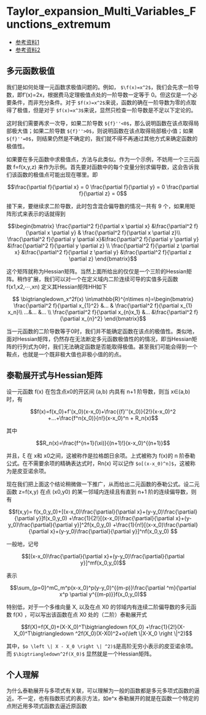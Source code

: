 # Taylor\_expansion\_Multi\_Variables\_Functions\_extremum

* [参考资料1](https://blog.csdn.net/u013498583/article/details/79580733)
* [参考资料2](https://blog.csdn.net/baimafujinji/article/details/51167852)

## 多元函数极值

我们是如何处理一元函数求极值问题的。例如， `$\f(x)=x^2$`，我们会先求一阶导数，即f′(x)=2x，根据费马定理极值点处的一阶导数一定等于 0。但这仅是一个必要条件，而非充分条件。对于 `$f(x)=x^2$`来说，函数的确在一阶导数为零的点取得了极值，但是对于 `$f(x)=x^3$`来说，显然只检查一阶导数是不足以下定论的。

这时我们需要再求一次导，如果二阶导数 `${f}''<0$`，那么说明函数在该点取得局部极大值；如果二阶导数 `${f}''>0$`，则说明函数在该点取得局部极小值；如果 `${f}''=0$`，则结果仍然是不确定的，我们就不得不再通过其他方式来确定函数的极值性。

如果要在多元函数中求极值点，方法与此类似。作为一个示例，不妨用一个三元函数 f=f(x,y,z) 来作为示例。首先要对函数中的每个变量分别求偏导数，这会告诉我们该函数的极值点可能出现在哪里。即

```math
\frac{\partial f}{\partial x} = 0

\frac{\partial f}{\partial y} = 0

\frac{\partial f}{\partial z} = 0
```

接下来，要继续求二阶导数，此时包含混合偏导数的情况一共有 9 个，如果用矩阵形式来表示的话就得到

```math
\begin{bmatrix}
    \frac{\partial^2 f}{\partial x \partial x} &\frac{\partial^2 f}{\partial x \partial y}  & \frac{\partial^2 f}{\partial x \partial z}\\ 
     \frac{\partial^2 f}{\partial y \partial x}&\frac{\partial^2 f}{\partial y \partial y}  &\frac{\partial^2 f}{\partial y \partial z} \\ 
    \frac{\partial^2 f}{\partial z \partial x} &\frac{\partial^2 f}{\partial z \partial y}  &\frac{\partial^2 f}{\partial z \partial z} 
    \end{bmatrix}
```

这个矩阵就称为Hessian矩阵。当然上面所给出的仅仅是一个三阶的Hessian矩阵。稍作扩展，我们可以对一个在定义域内二阶连续可导的实值多元函数 f(x1,x2,⋯,xn) 定义其Hessian矩阵HH如下

```math
 \bigtriangledown_x^2f(x) \in\mathbb{R}^{n\times n}=\begin{bmatrix}
    \frac{\partial^2 f}{\partial x_{1}^2} &...  & \frac{\partial^2 f}{\partial x_{1} x_n}\\ 
     ...&...  &... \\ 
    \frac{\partial^2 f}{\partial x_{n}x_1} &...  &\frac{\partial^2 f}{\partial x_{n}^2} 
    \end{bmatrix}
```

当一元函数的二阶导数等于0时，我们并不能确定函数在该点的极值性。类似地，面对Hessian矩阵，仍然存在无法断定多元函数极值性的的情况，即当Hessian矩阵的行列式为0时，我们无法确定函数是否能取得极值。甚至我们可能会得到一个鞍点，也就是一个既非极大值也非极小值的的点。

## 泰勒展开式与Hessian矩阵

设一元函数 f(x) 在包含点x0的开区间 (a,b) 内具有 n+1 阶导数，则当 x∈(a,b) 时，有

```math
f(x)=f(x_0)+f'(x_0)(x-x_0)+\frac{{f}''(x_0)}{2!}(x-x_0)^2

+...+\frac{f^n(x_0)}{n!}(x-x_0)^n + R_n(x)
```

其中

```math
R_n(x)=\frac{f^{n+1}(\xi)}{(n+1)!}(x-x_0)^{(n+1)}
```

并且，ξ 在 x和 x0之间，这被称作是拉格朗日余项。上式被称为 f(x)的 n 阶泰勒公式。在不需要余项的精确表达式时，Rn(x) 可以记作 `$o[(x-x_0)^n]$`，这被称为是皮亚诺余项。

现在我们把上面这个结论稍微做一下推广，从而给出二元函数的泰勒公式。设二元函数 z=f(x,y) 在点 (x0,y0) 的某一邻域内连续且有直到 n+1 阶的连续偏导数，则有

```math
f(x,y)= f(x_0,y_0)+[(x-x_0)\frac{\partial}{\partial x}+(y-y_0)\frac{\partial}{\partial y}]f(x_0,y_0)


+\frac{1}{2!}[(x-x_0)\frac{\partial}{\partial x}+(y-y_0)\frac{\partial}{\partial y}]^2f(x_0,y_0)

+\frac{1}{n!}[(x-x_0)\frac{\partial}{\partial x}+(y-y_0)\frac{\partial}{\partial y}]^nf(x_0,y_0)

```

一般地，记号

```math
[(x-x_0)\frac{\partial}{\partial x}+(y-y_0)\frac{\partial}{\partial y}]^mf(x_0,y_0)
```

表示

```math
\sum_{p=0}^mC_m^p(x-x_0)^p(y-y_0)^{(m-p)}\frac{\partial ^m}{\partial x^p \partial  y^{(m-p)}}f(x_0,y_0)
```

特别低，对于一个多维向量 X, 以及在点 X0 的邻域内有连续二阶偏导数的多元函数 f(X) ，可以写出该函数在点 X0 处的（二阶）泰勒展开式

```math
f(X)=f(X_0)+(X-X_0)^T\bigtriangledown f(X_0)

+\frac{1}{2!}(X-X_0)^T\bigtriangledown ^2f(X_0)(X-X0)^2+o(\left \|X-X_0 \right \|^2)
```

其中，`$o \left \| X - X_0 \right \| ^2)$`是高阶无穷小表示的皮亚诺余项。而 `$\bigtriangledown^2f(X_0)$` 显然就是一个Hessian矩阵。

## 个人理解

为什么泰勒展开与多项式有关联，可以理解为一般的函数都是多元多项式函数的逼近。不一定，也有指数形式的表示方法，如e^x
泰勒展开的就是在函数一个特定的点附近用多项式函数去逼近原函数
